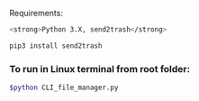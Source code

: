 
Requirements:
```bash
<strong>Python 3.X, send2trash</strong>
```
```bash
pip3 install send2trash
```

### To run in Linux terminal from root folder:
```bash
$python CLI_file_manager.py
```

